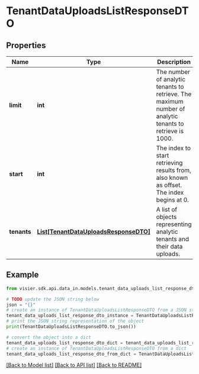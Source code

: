 # TenantDataUploadsListResponseDTO


## Properties

Name | Type | Description | Notes
------------ | ------------- | ------------- | -------------
**limit** | **int** | The number of analytic tenants to retrieve. The maximum number of analytic tenants to retrieve is 1000. | [optional] 
**start** | **int** | The index to start retrieving results from, also known as offset. The index begins at 0. | [optional] 
**tenants** | [**List[TenantDataUploadsResponseDTO]**](TenantDataUploadsResponseDTO.md) | A list of objects representing analytic tenants and their data uploads. | [optional] 

## Example

```python
from visier.sdk.api.data_in.models.tenant_data_uploads_list_response_dto import TenantDataUploadsListResponseDTO

# TODO update the JSON string below
json = "{}"
# create an instance of TenantDataUploadsListResponseDTO from a JSON string
tenant_data_uploads_list_response_dto_instance = TenantDataUploadsListResponseDTO.from_json(json)
# print the JSON string representation of the object
print(TenantDataUploadsListResponseDTO.to_json())

# convert the object into a dict
tenant_data_uploads_list_response_dto_dict = tenant_data_uploads_list_response_dto_instance.to_dict()
# create an instance of TenantDataUploadsListResponseDTO from a dict
tenant_data_uploads_list_response_dto_from_dict = TenantDataUploadsListResponseDTO.from_dict(tenant_data_uploads_list_response_dto_dict)
```
[[Back to Model list]](../README.md#documentation-for-models) [[Back to API list]](../README.md#documentation-for-api-endpoints) [[Back to README]](../README.md)


